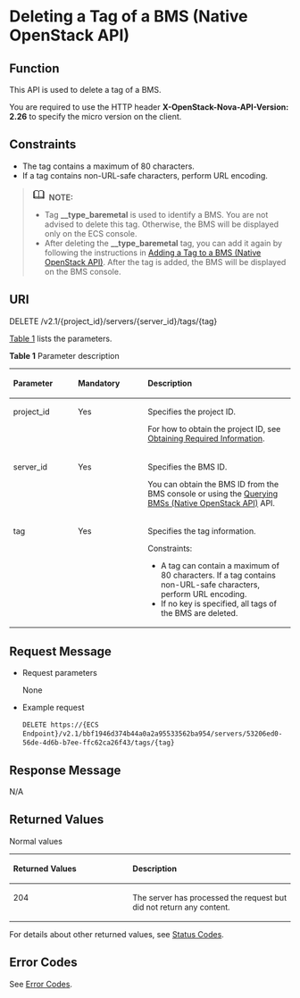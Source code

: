 # Deleting a Tag of a BMS \(Native OpenStack API\)<a name="EN-US_TOPIC_0060424486"></a>

## Function<a name="section46928615105534"></a>

This API is used to delete a tag of a BMS.

You are required to use the HTTP header  **X-OpenStack-Nova-API-Version: 2.26**  to specify the micro version on the client.

## Constraints<a name="section11729622194315"></a>

-   The tag contains a maximum of 80 characters.
-   If a tag contains non-URL-safe characters, perform URL encoding.

>![](public_sys-resources/icon-note.gif) **NOTE:**   
>-   Tag  **\_\_type\_baremetal**  is used to identify a BMS. You are not advised to delete this tag. Otherwise, the BMS will be displayed only on the ECS console.  
>-   After deleting the  **\_\_type\_baremetal**  tag, you can add it again by following the instructions in  [Adding a Tag to a BMS \(Native OpenStack API\)](adding-a-tag-to-a-bms-(native-openstack-api).md). After the tag is added, the BMS will be displayed on the BMS console.  

## URI<a name="section3181044105534"></a>

DELETE /v2.1/\{project\_id\}/servers/\{server\_id\}/tags/\{tag\}

[Table 1](#table105191945325)  lists the parameters.

**Table  1**  Parameter description

<a name="table105191945325"></a>
<table><thead align="left"><tr id="row55201745523"><th class="cellrowborder" valign="top" width="23.03230323032303%" id="mcps1.2.4.1.1"><p id="p67050730103718"><a name="p67050730103718"></a><a name="p67050730103718"></a>Parameter</p>
</th>
<th class="cellrowborder" valign="top" width="24.782478247824784%" id="mcps1.2.4.1.2"><p id="p55073076202321"><a name="p55073076202321"></a><a name="p55073076202321"></a>Mandatory</p>
</th>
<th class="cellrowborder" valign="top" width="52.185218521852185%" id="mcps1.2.4.1.3"><p id="p21237868103718"><a name="p21237868103718"></a><a name="p21237868103718"></a>Description</p>
</th>
</tr>
</thead>
<tbody><tr id="row165207451427"><td class="cellrowborder" valign="top" width="23.03230323032303%" headers="mcps1.2.4.1.1 "><p id="p23650911103718"><a name="p23650911103718"></a><a name="p23650911103718"></a>project_id</p>
</td>
<td class="cellrowborder" valign="top" width="24.782478247824784%" headers="mcps1.2.4.1.2 "><p id="p36675672103718"><a name="p36675672103718"></a><a name="p36675672103718"></a>Yes</p>
</td>
<td class="cellrowborder" valign="top" width="52.185218521852185%" headers="mcps1.2.4.1.3 "><p id="p17939461103718"><a name="p17939461103718"></a><a name="p17939461103718"></a>Specifies the project ID.</p>
<p id="p9141450142010"><a name="p9141450142010"></a><a name="p9141450142010"></a>For how to obtain the project ID, see <a href="https://docs.otc.t-systems.com/en-us/api/apiug/apig-en-api-180328009.html" target="_blank" rel="noopener noreferrer">Obtaining Required Information</a>.</p>
</td>
</tr>
<tr id="row1752024519217"><td class="cellrowborder" valign="top" width="23.03230323032303%" headers="mcps1.2.4.1.1 "><p id="p18738546141829"><a name="p18738546141829"></a><a name="p18738546141829"></a>server_id</p>
</td>
<td class="cellrowborder" valign="top" width="24.782478247824784%" headers="mcps1.2.4.1.2 "><p id="p41427238141829"><a name="p41427238141829"></a><a name="p41427238141829"></a>Yes</p>
</td>
<td class="cellrowborder" valign="top" width="52.185218521852185%" headers="mcps1.2.4.1.3 "><p id="p163111141829"><a name="p163111141829"></a><a name="p163111141829"></a>Specifies the <span id="text731729134313"><a name="text731729134313"></a><a name="text731729134313"></a>BMS</span><span id="text9442974311"><a name="text9442974311"></a><a name="text9442974311"></a></span> ID.</p>
<p id="p29791113277"><a name="p29791113277"></a><a name="p29791113277"></a>You can obtain the BMS ID from the <span id="en-us_topic_0113746489_text013014803615"><a name="en-us_topic_0113746489_text013014803615"></a><a name="en-us_topic_0113746489_text013014803615"></a>BMS</span><span id="en-us_topic_0113746489_text10131448133612"><a name="en-us_topic_0113746489_text10131448133612"></a><a name="en-us_topic_0113746489_text10131448133612"></a></span> console or using the <a href="querying-bmss-(native-openstack-api).md">Querying BMSs (Native OpenStack API)</a> API.</p>
</td>
</tr>
<tr id="row4520184517219"><td class="cellrowborder" valign="top" width="23.03230323032303%" headers="mcps1.2.4.1.1 "><p id="p54908755151432"><a name="p54908755151432"></a><a name="p54908755151432"></a>tag</p>
</td>
<td class="cellrowborder" valign="top" width="24.782478247824784%" headers="mcps1.2.4.1.2 "><p id="p18424196151432"><a name="p18424196151432"></a><a name="p18424196151432"></a>Yes</p>
</td>
<td class="cellrowborder" valign="top" width="52.185218521852185%" headers="mcps1.2.4.1.3 "><p id="p3844311810"><a name="p3844311810"></a><a name="p3844311810"></a>Specifies the tag information.</p>
<p id="p1648373542814"><a name="p1648373542814"></a><a name="p1648373542814"></a>Constraints:</p>
<a name="ul16436151718351"></a><a name="ul16436151718351"></a><ul id="ul16436151718351"><li>A tag can contain a maximum of 80 characters. If a tag contains non-URL-safe characters, perform URL encoding.</li><li>If no key is specified, all tags of the <span id="text14203744549"><a name="text14203744549"></a><a name="text14203744549"></a>BMS</span><span id="text62039475411"><a name="text62039475411"></a><a name="text62039475411"></a></span> are deleted.</li></ul>
</td>
</tr>
</tbody>
</table>

## Request Message<a name="section61879170105534"></a>

-   Request parameters

    None

-   Example request

    ```
    DELETE https://{ECS Endpoint}/v2.1/bbf1946d374b44a0a2a95533562ba954/servers/53206ed0-56de-4d6b-b7ee-ffc62ca26f43/tags/{tag}
    ```


## Response Message<a name="section33789573105534"></a>

N/A

## Returned Values<a name="section27037160"></a>

Normal values

<a name="en-us_topic_0053158659_table753804619176"></a>
<table><thead align="left"><tr id="en-us_topic_0053158659_row10735134615172"><th class="cellrowborder" valign="top" width="42.42%" id="mcps1.1.3.1.1"><p id="en-us_topic_0053158659_p19735204616177"><a name="en-us_topic_0053158659_p19735204616177"></a><a name="en-us_topic_0053158659_p19735204616177"></a>Returned Values</p>
</th>
<th class="cellrowborder" valign="top" width="57.58%" id="mcps1.1.3.1.2"><p id="en-us_topic_0053158659_p207355465176"><a name="en-us_topic_0053158659_p207355465176"></a><a name="en-us_topic_0053158659_p207355465176"></a>Description</p>
</th>
</tr>
</thead>
<tbody><tr id="en-us_topic_0053158659_row1473514621713"><td class="cellrowborder" valign="top" width="42.42%" headers="mcps1.1.3.1.1 "><p id="en-us_topic_0053158659_p13735144611178"><a name="en-us_topic_0053158659_p13735144611178"></a><a name="en-us_topic_0053158659_p13735144611178"></a>204</p>
</td>
<td class="cellrowborder" valign="top" width="57.58%" headers="mcps1.1.3.1.2 "><p id="en-us_topic_0053158659_p81516575011"><a name="en-us_topic_0053158659_p81516575011"></a><a name="en-us_topic_0053158659_p81516575011"></a>The server has processed the request but did not return any content.</p>
</td>
</tr>
</tbody>
</table>

For details about other returned values, see  [Status Codes](status-codes.md).

## Error Codes<a name="section14752650154917"></a>

See  [Error Codes](error-codes.md).

